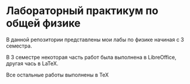 # Лабораторный практикум по общей физике

В данной репозитории представлены мои лабы по физике начиная с 3 семестра. 

В 3 семестре некоторая часть работ была выполнена в LibreOffice, другая чась в LaTeX. 

Все остальные работы выполнены в TeX
